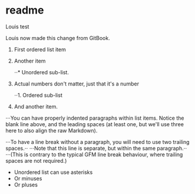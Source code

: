 # readme

Louis test

Louis now made this change from GitBook.

1. First ordered list item
2. Another item

   ⋅⋅\* Unordered sub-list.

3. Actual numbers don't matter, just that it's a number

   ⋅⋅1. Ordered sub-list

4. And another item.

⋅⋅⋅You can have properly indented paragraphs within list items. Notice the blank line above, and the leading spaces \(at least one, but we'll use three here to also align the raw Markdown\).

⋅⋅⋅To have a line break without a paragraph, you will need to use two trailing spaces.⋅⋅ ⋅⋅⋅Note that this line is separate, but within the same paragraph.⋅⋅ ⋅⋅⋅\(This is contrary to the typical GFM line break behaviour, where trailing spaces are not required.\)

* Unordered list can use asterisks
* Or minuses
* Or pluses

